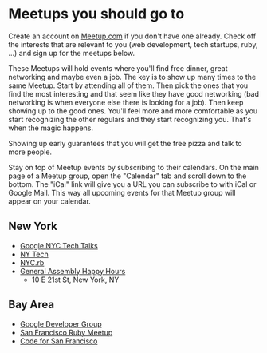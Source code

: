 # Meetups you should go to

Create an account on [Meetup.com][meetup] if you don't have one already. Check off the interests that are relevant to you (web development, tech startups, ruby, ...) and sign up for the meetups below.    

These Meetups will hold events where you'll find free dinner, great networking and maybe even a job. The key is to show up many times to the same Meetup. Start by attending all of them. Then pick the ones that you find the most interesting and that seem like they have good networking (bad networking is when everyone else there is looking for a job). Then keep showing up to the good ones. You'll feel more and more comfortable as you start recognizing the other regulars and they start recognizing you. That's when the magic happens.    

Showing up early guarantees that you will get the free pizza and talk to more people.    

Stay on top of Meetup events by subscribing to their calendars. On the main page of a Meetup group, open the "Calendar" tab and scroll down to the bottom. The "iCal" link will give you a URL you can subscribe to with iCal or Google Mail. This way all upcoming events for that Meetup group will appear on your calendar.    

[meetup]: www.meetup.com

## New York
* [Google NYC Tech Talks][google-nyc]
* [NY Tech][ny-tech]
* [NYC.rb][ny-ruby]
* [General Assembly Happy Hours][GA-ny]
    * 10 E 21st St, New York, NY


## Bay Area
* [Google Developer Group][google-sv]
* [San Francisco Ruby Meetup][sf-ruby]
* [Code for San Francisco][cfa-sf]


[google-nyc]: http://www.meetup.com/google-nyc-tech-talks/
[ny-tech]: http://www.meetup.com/ny-tech/
[ny-ruby]: http://www.meetup.com/NYC-rb/
[GA-ny]: http://www.quora.com/What-should-every-entrepreneur-in-New-York-City-do
[google-sv]: http://www.meetup.com/gdg-silicon-valley/
[sf-ruby]: http://www.meetup.com/sfruby/
[cfa-sf]: http://www.meetup.com/Code-for-San-Francisco-Civic-Hack-Night/